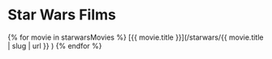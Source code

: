 # Star Wars Films

{% for movie in starwarsMovies %}
  [{{ movie.title }}](/starwars/{{ movie.title | slug | url }} )
{% endfor %}